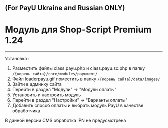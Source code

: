 (For PayU Ukraine and Russian ONLY)
-------

Модуль для Shop-Script Premium 1.24 
==========


-------


Установка : 

1. Разместить файлы class.payu.php и class.payu.sc.php в папку `/{корень сайта}/core/modules/payument/`
2. Файл loaderpayu.gif поместить в папку `/{корень сайта}/data/images/` 
3. Зайти в админку сайта
4. Перейти в раздел "Модули" -> "Модули оплаты"
5. Установить и настроить модуль
6. Перейти в раздел "Настройки" -> "Варианты оплаты"
7. Добавить способ оплаты и выбрать модуль PayU в качестве обработчика

В данной версии CMS обработка IPN не предусмотрена